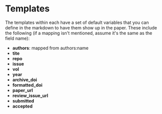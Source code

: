 # Templates

The templates within each have a set of default variables that you can define
in the markdown to have them show up in the paper. These include the following (if
a mapping isn't mentioned, assume it's the same as the field name):

 - **authors**: mapped from authors:name
 - **tite** 
 - **repo** 
 - **issue**
 - **vol**
 - **year**
 - **archive_doi**
 - **formatted_doi**
 - **paper_url**
 - **review_issue_url**
 - **submitted**
 - **accepted**
